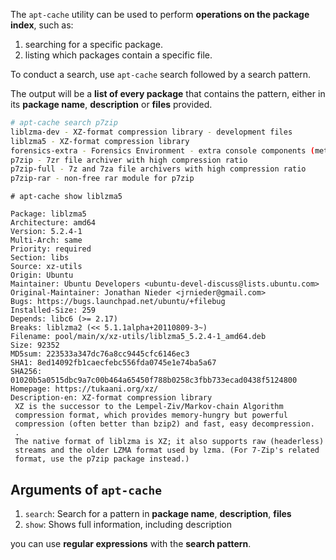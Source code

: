The `apt-cache` utility can be used to perform **operations on the package index**, such as:

1. searching for a specific package.
2. listing which packages contain a specific file.

To conduct a search, use `apt-cache` search followed by a search pattern.

The output will be a **list of every package** that contains the pattern, either in its **package name**, **description** or **files** provided.

```Bash
# apt-cache search p7zip
liblzma-dev - XZ-format compression library - development files
liblzma5 - XZ-format compression library
forensics-extra - Forensics Environment - extra console components (metapackage)
p7zip - 7zr file archiver with high compression ratio
p7zip-full - 7z and 7za file archivers with high compression ratio
p7zip-rar - non-free rar module for p7zip
```


```
# apt-cache show liblzma5

Package: liblzma5
Architecture: amd64
Version: 5.2.4-1
Multi-Arch: same
Priority: required
Section: libs
Source: xz-utils
Origin: Ubuntu
Maintainer: Ubuntu Developers <ubuntu-devel-discuss@lists.ubuntu.com>
Original-Maintainer: Jonathan Nieder <jrnieder@gmail.com>
Bugs: https://bugs.launchpad.net/ubuntu/+filebug
Installed-Size: 259
Depends: libc6 (>= 2.17)
Breaks: liblzma2 (<< 5.1.1alpha+20110809-3~)
Filename: pool/main/x/xz-utils/liblzma5_5.2.4-1_amd64.deb
Size: 92352
MD5sum: 223533a347dc76a8cc9445cfc6146ec3
SHA1: 8ed14092fb1caecfebc556fda0745e1e74ba5a67
SHA256: 01020b5a0515dbc9a7c00b464a65450f788b0258c3fbb733ecad0438f5124800
Homepage: https://tukaani.org/xz/
Description-en: XZ-format compression library
 XZ is the successor to the Lempel-Ziv/Markov-chain Algorithm
 compression format, which provides memory-hungry but powerful
 compression (often better than bzip2) and fast, easy decompression.
 .
 The native format of liblzma is XZ; it also supports raw (headerless)
 streams and the older LZMA format used by lzma. (For 7-Zip's related
 format, use the p7zip package instead.)
```

## Arguments of  `apt-cache`

1. `search`:
	Search for a pattern in **package name**, **description**, **files**
2. `show`:
	Shows full information, including description

you can use **regular expressions** with the **search pattern**.


